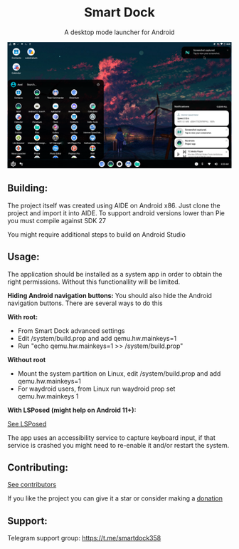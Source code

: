 <div align="center">
  <h1>Smart Dock</h1>
  A desktop mode launcher for Android
</div>

![Screenshot](screenshot.png)

## Building:
The project itself was created using AIDE on Android x86. Just clone the project and import it into AIDE. 
To support android versions lower than Pie you must compile against SDK 27

You might require additional steps to build on Android Studio

## Usage:
The application should be installed as a system app in order to obtain the right permissions.
Without this functionallity will be limited.

**Hiding Android navigation buttons:**
You should also hide the Android navigation buttons. There are several ways to do this

**With root:**
- From Smart Dock advanced settings
- Edit /system/build.prop and add qemu.hw.mainkeys=1
- Run "echo qemu.hw.mainkeys=1 >> /system/build.prop"

**Without root**
- Mount the system partition on Linux, edit /system/build.prop and add qemu.hw.mainkeys=1  
- For waydroid users, from Linux run waydroid prop set qemu.hw.mainkeys 1

**With LSPosed (might help on Android 11+):**

[See LSPosed](LSPosed.md)

The app uses an accessibility service to capture keyboard input, if that service is crashed you might need to re-enable it and/or restart the system.

## Contributing:

[See contributors](Contributors.md)

If you like the project you can give it a star or consider making a [donation](https://paypal.me/KSMaan7)

## Support:

Telegram support group: https://t.me/smartdock358
